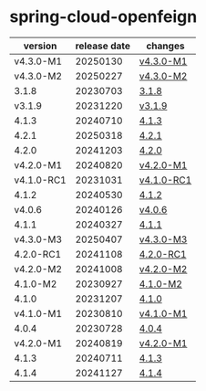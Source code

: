 # spring-cloud-openfeign	


|version|release date|changes|
|---|---|---|
|v4.3.0-M1|20250130|[v4.3.0-M1](./v4.3.0-M1-20250130.md)|
|v4.3.0-M2|20250227|[v4.3.0-M2](./v4.3.0-M2-20250227.md)|
|3.1.8|20230703|[3.1.8](./3.1.8-20230703.md)|
|v3.1.9|20231220|[v3.1.9](./v3.1.9-20231220.md)|
|4.1.3|20240710|[4.1.3](./4.1.3-20240710.md)|
|4.2.1|20250318|[4.2.1](./4.2.1-20250318.md)|
|4.2.0|20241203|[4.2.0](./4.2.0-20241203.md)|
|v4.2.0-M1|20240820|[v4.2.0-M1](./v4.2.0-M1-20240820.md)|
|v4.1.0-RC1|20231031|[v4.1.0-RC1](./v4.1.0-RC1-20231031.md)|
|4.1.2|20240530|[4.1.2](./4.1.2-20240530.md)|
|v4.0.6|20240126|[v4.0.6](./v4.0.6-20240126.md)|
|4.1.1|20240327|[4.1.1](./4.1.1-20240327.md)|
|v4.3.0-M3|20250407|[v4.3.0-M3](./v4.3.0-M3-20250407.md)|
|4.2.0-RC1|20241108|[4.2.0-RC1](./4.2.0-RC1-20241108.md)|
|v4.2.0-M2|20241008|[v4.2.0-M2](./v4.2.0-M2-20241008.md)|
|4.1.0-M2|20230927|[4.1.0-M2](./4.1.0-M2-20230927.md)|
|4.1.0|20231207|[4.1.0](./4.1.0-20231207.md)|
|v4.1.0-M1|20230810|[v4.1.0-M1](./v4.1.0-M1-20230810.md)|
|4.0.4|20230728|[4.0.4](./4.0.4-20230728.md)|
|v4.2.0-M1|20240819|[v4.2.0-M1](./v4.2.0-M1-20240819.md)|
|4.1.3|20240711|[4.1.3](./4.1.3-20240711.md)|
|4.1.4|20241127|[4.1.4](./4.1.4-20241127.md)|
